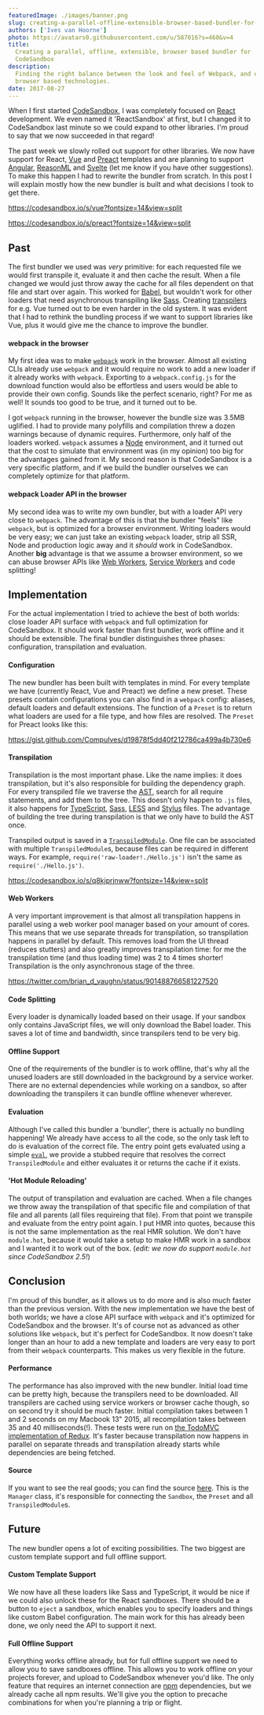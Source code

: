 ```yaml
---
featuredImage: ./images/banner.png
slug: creating-a-parallel-offline-extensible-browser-based-bundler-for-codesandbox
authors: ['Ives van Hoorne']
photo: https://avatars0.githubusercontent.com/u/587016?s=460&v=4
title:
  Creating a parallel, offline, extensible, browser based bundler for
  CodeSandbox
description:
  Finding the right balance between the look and feel of Webpack, and using
  browser based technologies.
date: 2017-08-27
---
```


When I first started [CodeSandbox](https://codesandbox.io), I was completely
focused on [React](https://github.com/facebook/react) development. We even named
it 'ReactSandbox' at first, but I changed it to CodeSandbox last minute so we
could expand to other libraries. I'm proud to say that we now succeeded in that
regard!

The past week we slowly rolled out support for other libraries. We now have
support for React, [Vue](https://github.com/vuejs/vue) and
[Preact](https://github.com/preactjs/preact) templates and are planning to
support [Angular](https://github.com/angular/angular),
[ReasonML](https://github.com/facebook/reason) and
[Svelte](https://github.com/sveltejs/svelte) (let me know if you have other
suggestions). To make this happen I had to rewrite the bundler from scratch. In
this post I will explain mostly how the new bundler is built and what decisions
I took to get there.

<!-- https://vue.codesandbox.io -->

https://codesandbox.io/s/vue?fontsize=14&view=split

<!-- Vue -->

<!-- https://preact.codesandbox.io -->

https://codesandbox.io/s/preact?fontsize=14&view=split

<!-- Preact -->

## Past

The first bundler we used was _very_ primitive: for each requested file we would
first transpile it, evaluate it and then cache the result. When a file changed
we would just throw away the cache for all files dependent on that file and
start over again. This worked for [Babel](https://github.com/babel/babel), but
wouldn't work for other loaders that need asynchronous transpiling like
[Sass](https://github.com/sass/sass). Creating
[transpilers](https://en.wikipedia.org/wiki/Source-to-source_compiler) for e.g.
Vue turned out to be even harder in the old system. It was evident that I had to
rethink the bundling process if we want to support libraries like Vue, plus it
would give me the chance to improve the bundler.

#### webpack in the browser

My first idea was to make [`webpack`](https://github.com/webpack/webpack) work
in the browser. Almost all existing CLIs already use `webpack` and it would
require no work to add a new loader if it already works with `webpack`.
Exporting to a `webpack.config.js` for the download function would also be
effortless and users would be able to provide their own config. Sounds like the
perfect scenario, right? For me as well! It sounds too good to be true, and it
turned out to be.

I got `webpack` running in the browser, however the bundle size was 3.5MB
uglified. I had to provide many polyfills and compilation threw a dozen warnings
because of dynamic requires. Furthermore, only half of the loaders worked.
`webpack` assumes a [Node](https://github.com/nodejs/node) environment, and it
turned out that the cost to simulate that environment was (in my opinion) too
big for the advantages gained from it. My second reason is that CodeSandbox is a
very specific platform, and if we build the bundler ourselves we can completely
optimize for that platform.

#### webpack Loader API in the browser

My second idea was to write my own bundler, but with a loader API very close to
`webpack`. The advantage of this is that the bundler "feels" like `webpack`, but
is optimized for a browser environment. Writing loaders would be very easy; we
can just take an existing `webpack` loader, strip all SSR, Node and production
logic away and it _should_ work in CodeSandbox. Another **big** advantage is
that we assume a browser environment, so we can abuse browser APIs like
[Web Workers](https://developer.mozilla.org/en-US/docs/Web/API/Web_Workers_API),
[Service Workers](https://developer.mozilla.org/en-US/docs/Web/API/Service_Worker_API)
and code splitting!

## Implementation

For the actual implementation I tried to achieve the best of both worlds: close
loader API surface with `webpack` and full optimization for CodeSandbox. It
should work faster than first bundler, work offline and it should be extensible.
The final bundler distinguishes three phases: configuration, transpilation and
evaluation.

#### Configuration

The new bundler has been built with templates in mind. For every template we
have (currently React, Vue and Preact) we define a new preset. These presets
contain configurations you can also find in a `webpack` config: aliases, default
loaders and default extensions. The function of a `Preset` is to return what
loaders are used for a file type, and how files are resolved. The `Preset` for
Preact looks like this:

https://gist.github.com/CompuIves/d19878f5dd40f212786ca499a4b730e6

#### Transpilation

Transpilation is the most important phase. Like the name implies: it does
transpilation, but it's also responsible for building the dependency graph. For
every transpiled file we traverse the
[AST](https://en.wikipedia.org/wiki/Abstract_syntax_tree), search for all
require statements, and add them to the tree. This doesn't only happen to `.js`
files, it also happens for
[TypeScript](https://github.com/Microsoft/TypeScript),
[Sass](https://github.com/sass/sass), [LESS](https://github.com/less/less.js)
and [Stylus](https://github.com/stylus/stylus) files. The advantage of building
the tree during transpilation is that we only have to build the AST once.

Transpiled output is saved in a
[`TranspiledModule`](https://github.com/codesandbox/codesandbox-client/blob/52b5cc248fe25fd37de034d5a39a286e395817e3/packages/app/src/sandbox/eval/transpiled-module.js).
One file can be associated with multiple `TranspiledModule`s, because files can
be required in different ways. For example, `require('raw-loader!./Hello.js')`
isn't the same as `require('./Hello.js')`.

https://codesandbox.io/s/q8kjprjnww?fontsize=14&view=split

<!-- Different require syntax is supported! -->

#### Web Workers

A very important improvement is that almost all transpilation happens in
parallel using a web worker pool manager based on your amount of cores. This
means that we use separate threads for transpilation, so transpilation happens
in parallel by default. This removes load from the UI thread (reduces stutters)
and also greatly improves transpilation time: for me the transpilation time (and
thus loading time) was 2 to 4 times shorter! Transpilation is the only
asynchronous stage of the three.

https://twitter.com/brian_d_vaughn/status/901488766581227520

<!-- What happens if you move Babel into a web worker? -->

#### Code Splitting

Every loader is dynamically loaded based on their usage. If your sandbox only
contains JavaScript files, we will only download the Babel loader. This saves a
lot of time and bandwidth, since transpilers tend to be very big.

#### Offline Support

One of the requirements of the bundler is to work offline, that's why all the
unused loaders are still downloaded in the background by a service worker. There
are no external dependencies while working on a sandbox, so after downloading
the transpilers it can bundle offline whenever wherever.

#### Evaluation

Although I've called this bundler a 'bundler', there is actually no bundling
happening! We already have access to all the code, so the only task left to do
is evaluation of the correct file. The entry point gets evaluated using a simple
[`eval`](https://developer.mozilla.org/en-US/docs/Web/JavaScript/Reference/Global_Objects/eval),
we provide a stubbed require that resolves the correct `TranspiledModule` and
either evaluates it or returns the cache if it exists.

#### 'Hot Module Reloading'

The output of transpilation and evaluation are cached. When a file changes we
throw away the transpilation of that specific file and compilation of that file
and all parents (all files requireing that file). From that point we transpile
and evaluate from the entry point again. I put HMR into quotes, because this is
not the same implementation as the real HMR solution. We don't have
`​module.hot`​, because it would take a setup to make HMR work in a sandbox and
I wanted it to work out of the box. (_edit: we now do support `​module.hot`
since CodeSandbox 2.5!_)

## Conclusion

I'm proud of this bundler, as it allows us to do more and is also much faster
than the previous version. With the new implementation we have the best of both
worlds; we have a close API surface with `webpack` and it's optimized for
CodeSandbox and the browser. It's of course not as advanced as other solutions
like `webpack`, but it's perfect for CodeSandbox. It now doesn't take longer
than an hour to add a new template and loaders are very easy to port from their
`webpack` counterparts. This makes us very flexible in the future.

#### Performance

The performance has also improved with the new bundler. Initial load time can be
pretty high, because the transpilers need to be downloaded. All transpilers are
cached using service workers or browser cache though, so on second try it should
be much faster. Initial compilation takes between 1 and 2 seconds on my Macbook
13" 2015, all recompilation takes between 35 and 40 milliseconds(!). These tests
were run on
[the TodoMVC implementation of Redux](https://github.com/reduxjs/redux/tree/master/examples/todomvc).
It's faster because transpilation now happens in parallel on separate threads
and transpilation already starts while dependencies are being fetched.

#### Source

If you want to see the real goods; you can find the source
[here](https://github.com/codesandbox/codesandbox-client/blob/52b5cc248fe25fd37de034d5a39a286e395817e3/packages/app/src/sandbox/eval/manager.js).
This is the `Manager` class, it's responsible for connecting the `Sandbox`, the
`Preset` and all `TranspiledModule`s.

## Future

The new bundler opens a lot of exciting possibilities. The two biggest are
custom template support and full offline support.

#### Custom Template Support

We now have all these loaders like Sass and TypeScript, it would be nice if we
could also unlock these for the React sandboxes. There should be a button to
`eject` a sandbox, which enables you to specify loaders and things like custom
Babel configuration. The main work for this has already been done, we only need
the API to support it next.

#### Full Offline Support

Everything works offline already, but for full offline support we need to allow
you to save sandboxes offline. This allows you to work offline on your projects
forever, and upload to CodeSandbox whenever you'd like. The only feature that
requires an internet connection are [npm](https://npmjs.com) dependencies, but
we already cache all npm results. We'll give you the option to precache
combinations for when you're planning a trip or flight.
